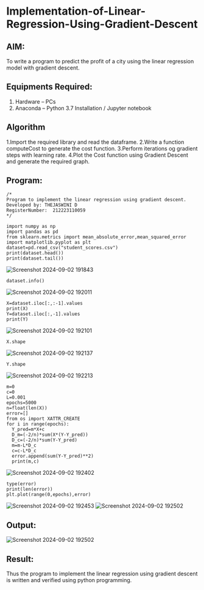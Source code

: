 # Implementation-of-Linear-Regression-Using-Gradient-Descent
## AIM:
To write a program to predict the profit of a city using the linear regression model with gradient descent.

## Equipments Required:
1. Hardware – PCs
2. Anaconda – Python 3.7 Installation / Jupyter notebook

## Algorithm
1.Import the required library and read the dataframe.
2.Write a function computeCost to generate the cost function.
3.Perform iterations og gradient steps with learning rate.
4.Plot the Cost function using Gradient Descent and generate the required graph. 

## Program:
```
/*
Program to implement the linear regression using gradient descent.
Developed by: THEJASWINI D
RegisterNumber:  212223110059
*/
```
```
import numpy as np
import pandas as pd
from sklearn.metrics import mean_absolute_error,mean_squared_error
import matplotlib.pyplot as plt
dataset=pd.read_csv("student_scores.csv")
print(dataset.head())
print(dataset.tail())
```
![Screenshot 2024-09-02 191843](https://github.com/user-attachments/assets/5c3fe383-b671-491a-a6cd-f1d28f8d82da)
```
dataset.info()
```
![Screenshot 2024-09-02 192011](https://github.com/user-attachments/assets/4d6c811e-737c-4e60-97c7-e1eb94ca2ad7)
```
X=dataset.iloc[:,:-1].values
print(X)
Y=dataset.iloc[:,-1].values
print(Y)
```
![Screenshot 2024-09-02 192101](https://github.com/user-attachments/assets/46d6350f-aff1-4a04-9d0b-7de7af34ea8f)
```
X.shape
```
![Screenshot 2024-09-02 192137](https://github.com/user-attachments/assets/91ec5426-f639-4cfb-b74e-3e717dfc6216)
```
Y.shape
```
![Screenshot 2024-09-02 192213](https://github.com/user-attachments/assets/e6ab5ea7-6084-43fa-a468-ce478f8b514a)
```
m=0
c=0
L=0.001
epochs=5000
n=float(len(X))
error=[]
from os import XATTR_CREATE
for i in range(epochs):
  Y_pred=m*X+c
  D_m=(-2/n)*sum(X*(Y-Y_pred))
  D_c=(-2/n)*sum(Y-Y_pred)
  m=m-L*D_c
  c=c-L*D_c
  error.append(sum(Y-Y_pred)**2)
  print(m,c)
```
![Screenshot 2024-09-02 192402](https://github.com/user-attachments/assets/5f55d8b3-f5b2-4b1d-86f9-70d467c26b4b)
```
type(error)
print(len(error))
plt.plot(range(0,epochs),error)
```
![Screenshot 2024-09-02 192453](https://github.com/user-attachments/assets/bb20beee-4273-46a8-bca1-1087212e7527)
![Screenshot 2024-09-02 192502](https://github.com/user-attachments/assets/fc0d6055-a096-4adc-96bf-b88d1e2f47ff)

## Output:
![Screenshot 2024-09-02 192502](https://github.com/user-attachments/assets/fc0d6055-a096-4adc-96bf-b88d1e2f47ff)

## Result:
Thus the program to implement the linear regression using gradient descent is written and verified using python programming.
